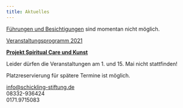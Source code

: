 ```yaml
---
title: Aktuelles
---
```

[Führungen und Besichtigungen](/fuehrungen/) sind momentan nicht möglich.  

[Veranstaltungsprogramm 2021](/veranstaltungen/2021/)
   

[**Projekt Spiritual Care und Kunst**](/spiritualcare/)
  
Leider dürfen die Veranstaltungen am 1. und 15. Mai nicht stattfinden!

Platzreservierung für spätere Termine ist möglich.

info@schickling-stiftung.de  
08332-936424  
0171.9715083

